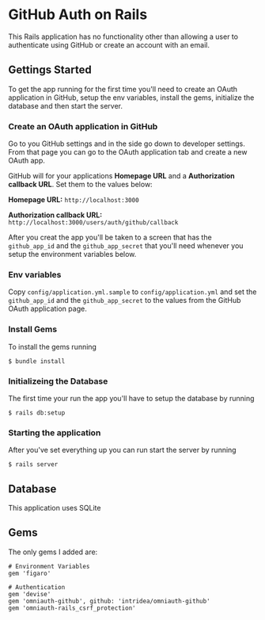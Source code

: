 # GitHub Auth on Rails
This Rails application has no functionality other than allowing a user to authenticate using GitHub or create an account with an email.

## Gettings Started
To get the app running for the first time you'll need to create an OAuth application in GitHub, setup the env variables, install the gems, initialize the database and then start the server.

### Create an OAuth application in GitHub
Go to you GitHub settings and in the side go down to developer settings. From that page you can go to the OAuth application tab and create a new OAuth app.

GitHub will for your applications **Homepage URL** and a **Authorization callback URL**. Set them to the values below:

**Homepage URL:** `http://localhost:3000`

**Authorization callback URL:** `http://localhost:3000/users/auth/github/callback`

After you creat the app you'll be taken to a screen that has the `github_app_id` and the `github_app_secret` that you'll need whenever you setup the environment variables below.

### Env variables
Copy `config/application.yml.sample` to `config/application.yml` and set the `github_app_id` and the `github_app_secret` to the values from the GitHub OAuth application page.

### Install Gems
To install the gems running

`$ bundle install`

### Initializeing the Database
The first time your run the app you'll have to setup the database by running

`$ rails db:setup`

### Starting the application
After you've set everything up you can run start the server by running

`$ rails server`

## Database
This application uses SQLite

## Gems
The only gems I added are:
```
# Environment Variables
gem 'figaro'

# Authentication
gem 'devise'
gem 'omniauth-github', github: 'intridea/omniauth-github'
gem 'omniauth-rails_csrf_protection'
```
